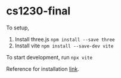 # cs1230-final
To setup, 
1. Install three.js `npm install --save three`
2. Install vite `npm install --save-dev vite`

To start development, run `npx vite`

Reference for installation [link](https://threejs.org/docs/#manual/en/introduction/Installation).
